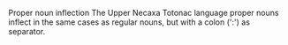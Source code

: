 Proper noun inflection
The Upper Necaxa Totonac language proper nouns inflect in the same cases as regular
nouns, but with a colon (':') as separator.



